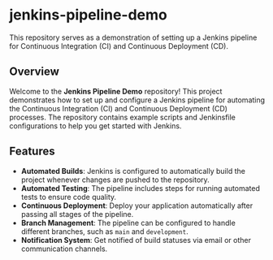 # jenkins-pipeline-demo
This repository serves as a demonstration of setting up a Jenkins pipeline for Continuous Integration (CI) and Continuous Deployment (CD). 



## Overview

Welcome to the **Jenkins Pipeline Demo** repository! This project demonstrates how to set up and configure a Jenkins pipeline for automating the Continuous Integration (CI) and Continuous Deployment (CD) processes. The repository contains example scripts and Jenkinsfile configurations to help you get started with Jenkins.

## Features

- **Automated Builds**: Jenkins is configured to automatically build the project whenever changes are pushed to the repository.
- **Automated Testing**: The pipeline includes steps for running automated tests to ensure code quality.
- **Continuous Deployment**: Deploy your application automatically after passing all stages of the pipeline.
- **Branch Management**: The pipeline can be configured to handle different branches, such as `main` and `development`.
- **Notification System**: Get notified of build statuses via email or other communication channels.


